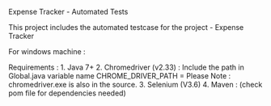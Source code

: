 Expense Tracker - Automated Tests


This project includes the automated testcase for the project - Expense Tracker


For windows machine :

Requirements :
    1. Java 7+
    2. Chromedriver (v2.33) : Include the path in Global.java variable name CHROME_DRIVER_PATH = <your chromedriver path>
       Please Note : chromedriver.exe is also in the source.
    3. Selenium (V3.6)
    4. Maven : (check pom file for dependencies needed)
